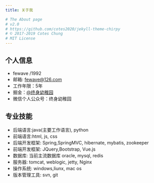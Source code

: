 ```yaml
---
title: 关于我

# The About page
# v2.0
# https://github.com/cotes2020/jekyll-theme-chirpy
# © 2017-2019 Cotes Chung
# MIT License
---
```


## 个人信息

* fewave /1992
* 邮箱: fewave@126.com
* 工作年限：5年
* 掘金：[@终身幼稚园](https://juejin.im/user/5cfe2288f265da1b8811d175/posts)
* 微信个人公众号：终身幼稚园

## 专业技能

* 后端语言:java(主要工作语言), python
* 前端语言:html, js, css
* 后端开发框架: Spring,SpringMVC, hibernate, mybatis, zookeeper
* 前端开发框架: JQuery,Bootstrap, Vue.js
* 数据库: 当前主流数据库 oracle, mysql, redis
* 服务器: tomcat, weblogic, jetty, Nginx
* 操作系统: windows,liunx, mac os
* 版本管理工具: svn, git
